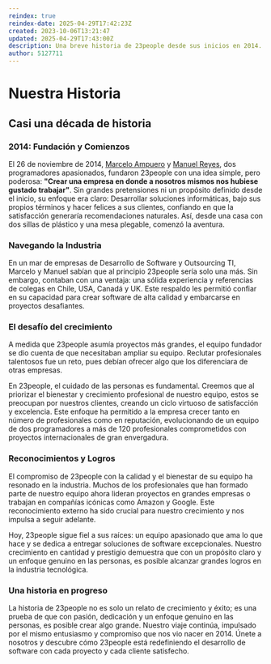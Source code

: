 ```yaml
---
reindex: true
reindex-date: 2025-04-29T17:42:23Z
created: 2023-10-06T13:21:47
updated: 2025-04-29T17:43:00Z
description: Una breve historia de 23people desde sus inicios en 2014.
author: 5127711
---
```


# Nuestra Historia

## Casi una década de historia

### 2014: Fundación y Comienzos

El 26 de noviembre de 2014, [Marcelo Ampuero](https://linkedin.com/in/marcelo-ampuero-306b9350/) y [Manuel Reyes](https://www.linkedin.com/in/manuel-reyes-cano-619b232a/), dos programadores apasionados, fundaron 23people con una idea simple, pero poderosa: **"Crear una empresa en donde a nosotros mismos nos hubiese gustado trabajar"**. Sin grandes pretensiones ni un propósito definido desde el inicio, su enfoque era claro: Desarrollar soluciones informáticas, bajo sus propios términos y hacer felices a sus clientes, confiando en que la satisfacción generaría recomendaciones naturales. Así, desde una casa con dos sillas de plástico y una mesa plegable, comenzó la aventura.

### Navegando la Industria

En un mar de empresas de Desarrollo de Software y Outsourcing TI, Marcelo y Manuel sabían que al principio 23people sería solo una más. Sin embargo,
contaban con una ventaja: una sólida experiencia y referencias de colegas en Chile, USA, Canadá y UK. Este respaldo les permitió confiar en su capacidad
para crear software de alta calidad y embarcarse en proyectos desafiantes.

### El desafío del crecimiento

A medida que 23people asumía proyectos más grandes, el equipo fundador se dio cuenta de que necesitaban ampliar su equipo. Reclutar profesionales talentosos
fue un reto, pues debían ofrecer algo que los diferenciara de otras empresas.

En 23people, el cuidado de las personas es fundamental. Creemos que al priorizar el bienestar y crecimiento profesional de nuestro equipo, estos se
preocupan por nuestros clientes, creando un ciclo virtuoso de satisfacción y excelencia. Este enfoque ha permitido a la empresa crecer tanto en número de
profesionales como en reputación, evolucionando de un equipo de dos programadores a más de 120 profesionales comprometidos con proyectos
internacionales de gran envergadura.

### **Reconocimientos y Logros**

El compromiso de 23people con la calidad y el bienestar de su equipo ha resonado en la industria. Muchos de los profesionales que han formado parte de
nuestro equipo ahora lideran proyectos en grandes empresas o trabajan en compañías icónicas como Amazon y Google. Este reconocimiento externo ha sido
crucial para nuestro crecimiento y nos impulsa a seguir adelante.

Hoy, 23people sigue fiel a sus raíces: un equipo apasionado que ama lo que hace y se dedica a entregar soluciones de software excepcionales. Nuestro
crecimiento en cantidad y prestigio demuestra que con un propósito claro y un enfoque genuino en las personas, es posible alcanzar grandes logros en la
industria tecnológica.

### Una historia en progreso

La historia de 23people no es solo un relato de crecimiento y éxito; es una prueba de que con pasión, dedicación y un enfoque genuino en las personas, es
posible crear algo grande. Nuestro viaje continúa, impulsado por el mismo entusiasmo y compromiso que nos vio nacer en 2014. Únete a nosotros y descubre
cómo 23people está redefiniendo el desarrollo de software con cada proyecto y cada cliente satisfecho.
